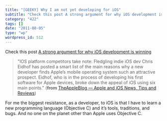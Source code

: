 ```yaml
---
title: "[GEEKY] Why I am not yet developing for iOS"
subtitle: "Check this post A strong argument for why iOS development is winning"
category: "422"
tags: []
date: "2011-08-05"
type: "wp"
wordpress_id: 512
---
```

Check this post [A strong argument for why iOS development is winning](http://feedproxy.google.com/~r/TheAppleBlog/~3/krBkGLrizAY/)
> "IOS platform competitors take note: Fledgling indie iOS dev Chris Eidhof has posted a smart list of the main reasons why a new developer finds Apple’s mobile operating system such an attractive prospect. Eidhof, who is in the process of developing his first software for Apple devices, broke down the appeal of iOS using six main points." (**from** [TheAppleBlog — Apple and iOS News, Tips and Reviews](http://feeds.feedburner.com/theappleblog)) 

 For me the biggest resistance, as a developer, to iOS is that I have to learn a new programming language (Objective C) and it’s tools, traditions, and bugs. And no one on the planet other than Apple uses Objective C.